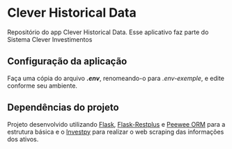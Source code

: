 # Clever Historical Data
Repositório do app Clever Historical Data. Esse aplicativo faz parte do Sistema Clever Investimentos

## Configuração da aplicação
Faça uma cópia do arquivo **_.env_**, renomeando-o para _.env-exemple_, e edite conforme seu ambiente.

## Dependências do projeto
Projeto desenvolvido utilizando <a href="https://github.com/pallets/flask/" target="_blank">Flask</a>, <a href="https://github.com/noirbizarre/flask-restplus" target="_blank">Flask-Restplus</a> e <a href="https://github.com/coleifer/peewee" target="_blank">Peewee ORM</a> para a estrutura básica e o <a href="https://github.com/alvarobartt/investpy" target="_blank">Investpy</a> para realizar o web scraping das informações dos ativos.

